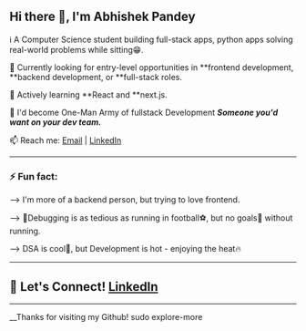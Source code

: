 ##   Hi there 👋, I'm Abhishek Pandey

ℹ️ A Computer Science student building full-stack apps, python apps solving real-world problems while sitting😁.

🎯 Currently looking for entry-level opportunities in **frontend development, **backend development, or **full-stack roles.

🌱 Actively learning **React and **next.js.

🎯 I'd become One-Man Army of fullstack Development  ***Someone you'd want on your dev team.***



📫 Reach me: [Email](abhishek.pandey998877@gmail.com) | [LinkedIn](https://www.linkedin.com/in/abhishek-pandey-296b04250/)

----

### ⚡ Fun fact: 

--> I'm more of a backend person, but trying to love frontend.

--> 🐞Debugging is as tedious as running in football⚽, but no goals🥅 without running.

--> DSA is cool🧊, but Development is hot - enjoying the heat🔥


----

## 🛜 Let's Connect!   [LinkedIn](https://www.linkedin.com/in/abhishek-pandey-296b04250/)

----

__Thanks for visiting my Github! sudo explore-more
